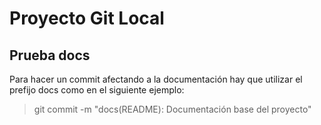 # Proyecto Git Local

## Prueba docs

Para hacer un commit afectando a la documentación hay que utilizar el prefijo docs como en el siguiente ejemplo:

> git commit -m "docs(README): Documentación base del proyecto"
